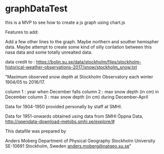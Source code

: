 # graphDataTest
this is a MVP to see how to create a js graph using chart.js 


Features to add:

Add a few other lines to the graph. Maybe northern and souther hemispher data. Maybe attempt to create some kind of silly corilation between this nasa data and some totally unrealted data. 


data credit to : https://bolin.su.se/data/stockholm/files/stockholm-historical-weather-observations-2017/snow/stockholm_snow.txt

"Maximum observed snow depth at Stockholm Observatory each winter
1904/05 to 2016/17.

column 1 : year when December falls
column 2 : max snow depth (in cm) in December
column 3 : max snow depth (in cm) during December-April

Data for 1904-1950 provided personally by staff at SMHI.

Data for 1951-onwards obtained using data from SMHI Öppna Data,
http://opendata-download-metobs.smhi.se/explore/#

This datafile was prepared by

Anders Moberg
Department of Physical Geography
Stockholm University
SE-10691 Stockholm, Sweden
anders.moberg@natgeo.su.se"

